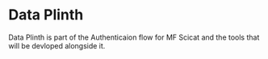 # Data Plinth
Data Plinth is part of the Authenticaion flow for MF Scicat and the tools that will be devloped alongside it.
